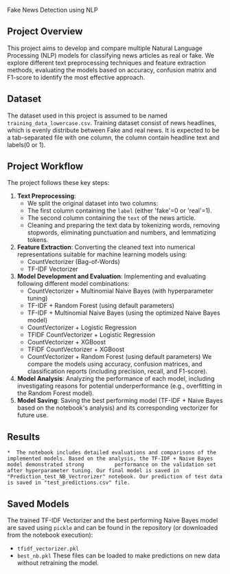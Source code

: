 Fake News Detection using NLP
## Project Overview
This project aims to develop and compare multiple Natural Language Processing (NLP) models for classifying news articles as real or fake. We explore different text preprocessing techniques and feature extraction methods, evaluating the models based on accuracy, confusion matrix and F1-score to identify the most effective approach.
 ## Dataset
The dataset used in this project is assumed to be named `training_data_lowercase.csv`. Training dataset consist of news headlines, which is evenly distribute between Fake and real news. It is expected to be a tab-separated file with one column, the column contain headline text and labels(0 or 1).
## Project Workflow
The project follows these key steps:
1. **Text Preprocessing**:
    *  We split the original dataset into two columns:
    *  The first column containing the `label` (either 'fake'=0 or 'real'=1).
    *  The second column containing the `text` of the news article.
    *  Cleaning and preparing the text data by tokenizing words, removing stopwords, eliminating punctuation and numbers, and lemmatizing tokens.
2. **Feature Extraction**: Converting the cleaned text into numerical representations suitable for machine learning models using:
    *   CountVectorizer (Bag-of-Words)
    *   TF-IDF Vectorizer
3. **Model Development and Evaluation**: Implementing and evaluating following different model combinations:
    *   CountVectorizer + Multinomial Naive Bayes (with hyperparameter tuning)
    *   TF-IDF + Random Forest (using default parameters)
    *   TF-IDF + Multinomial Naive Bayes (using the optimized Naive Bayes model)
    *   CountVectorizer + Logistic Regression
    *  	TFIDF	CountVectorizer	+ Logistic Regression
    *  	CountVectorizer + XGBoost
    *  	TFIDF	CountVectorizer	+ XGBoost
    *   CountVectorizer + Random Forest (using default parameters)
    We compare the models using accuracy, confusion matrices, and classification reports (including precision, recall, and F1-score).
4. **Model Analysis**: Analyzing the performance of each model, including investigating reasons for potential underperformance (e.g., overfitting in the Random Forest       model).
5. **Model Saving**: Saving the best performing model (TF-IDF + Naive Bayes based on the notebook's analysis) and its corresponding vectorizer for future use.
## Results
    *  The notebook includes detailed evaluations and comparisons of the implemented models. Based on the analysis, the TF-IDF + Naive Bayes model demonstrated strong          performance on the validation set after hyperparameter tuning. Our final model is saved in "Prediction_test_NB_Vectrorizer" notebook. Our prediction of test data is saved in "test_predictions.csv" file.
## Saved Models
  The trained TF-IDF Vectorizer and the best performing Naive Bayes model are saved using `pickle` and can be found in the repository (or downloaded from the notebook     execution):
  *   `tfidf_vectorizer.pkl`
  *   `best_nb.pkl`
  These files can be loaded to make predictions on new data without retraining the model.